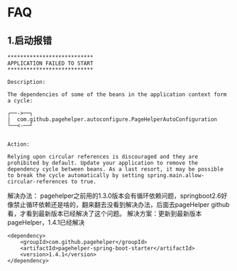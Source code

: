 # FAQ
## 1.启动报错
```
***************************
APPLICATION FAILED TO START
***************************

Description:

The dependencies of some of the beans in the application context form a cycle:

┌──->──┐
|  com.github.pagehelper.autoconfigure.PageHelperAutoConfiguration
└──<-──┘


Action:

Relying upon circular references is discouraged and they are prohibited by default. Update your application to remove the dependency cycle between beans. As a last resort, it may be possible to break the cycle automatically by setting spring.main.allow-circular-references to true.
```
解决办法：
pagehelper之前用的1.3.0版本会有循环依赖问题，springboot2.6好像禁止循环依赖还是啥的，翻来翻去没看到解决办法，后面去pageHelper github看，才看到最新版本已经解决了这个问题。
解决方案：更新到最新版本pageHelper，1.4.1已经解决
```
<dependency>
    <groupId>com.github.pagehelper</groupId>
    <artifactId>pagehelper-spring-boot-starter</artifactId>
    <version>1.4.1</version>
</dependency>
```
